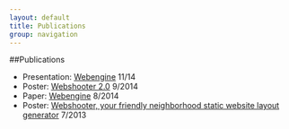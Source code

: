 ```yaml
---
layout: default
title: Publications
group: navigation
---
```


##Publications
* Presentation: [Webengine][presentation1] 11/14
* Poster: [Webshooter 2.0][poster2] 9/2014
* Paper: [Webengine][paper1] 8/2014
* Poster: [Webshooter, your friendly neighborhood static website layout generator][poster1] 7/2013

[poster1]: Data/media/pdf/poster1.pdf
[paper1]: Data/media/pdf/paper1.pdf
[poster2]: Data/media/pdf/poster2.pdf
[presentation1]: Data/media/pdf/presentation1.pdf

